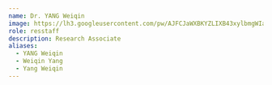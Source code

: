 ```yaml
---
name: Dr. YANG Weiqin
image: https://lh3.googleusercontent.com/pw/AJFCJaWXBKYZLIXB43xylbmgWIaa2ZBI66Tn3m2fSV32TTyetlHa_AY9s4B2m1h5B5o9gOTWogpKF3HX26sg9xcb7lqQbUhPwZq_Xp4CV4AMds7BupEOBEC32DnnsxWEtGETPlZmS7ePPRdbaapT4-133Ebm=w1080-h1080-s-no
role: resstaff
description: Research Associate
aliases:
  - YANG Weiqin
  - Weiqin Yang
  - Yang Weiqin
---
```


